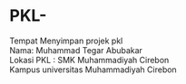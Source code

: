 # PKL-
Tempat Menyimpan projek pkl  
Nama: Muhammad Tegar Abubakar  
Lokasi PKL : SMK Muhammadiyah Cirebon  
Kampus universitas Muhammadiyah Cirebon  
